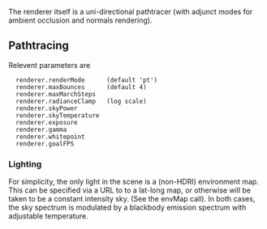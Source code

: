 
The renderer itself is a uni-directional pathtracer (with adjunct modes for ambient occlusion and normals rendering).

## Pathtracing
Relevent parameters are
```
  renderer.renderMode      (default 'pt')
  renderer.maxBounces      (default 4)
  renderer.maxMarchSteps 
  renderer.radianceClamp   (log scale)
  renderer.skyPower 
  renderer.skyTemperature 
  renderer.exposure 
  renderer.gamma 
  renderer.whitepoint 
  renderer.goalFPS 
```

### Lighting
For simplicity, the only light in the scene is a (non-HDRI) environment map. This can be specified via a URL to 
to a lat-long map, or otherwise will be taken to be a constant intensity sky. (See the envMap call).
In both cases, the sky spectrum is modulated by a blackbody emission spectrum with adjustable temperature.
